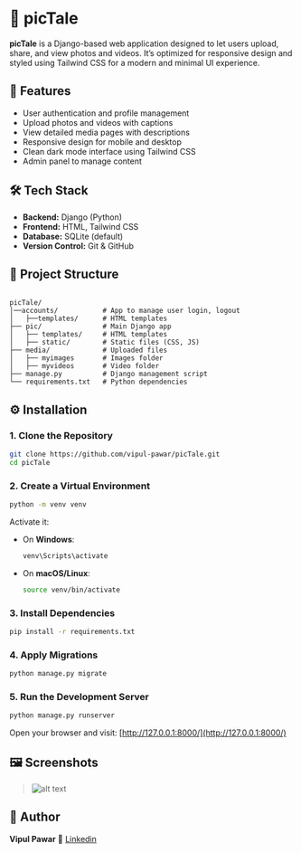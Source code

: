 # 📸 picTale

**picTale** is a Django-based web application designed to let users upload, share, and view photos and videos. It’s optimized for responsive design and styled using Tailwind CSS for a modern and minimal UI experience.

## 🚀 Features

- User authentication and profile management
- Upload photos and videos with captions
- View detailed media pages with descriptions
- Responsive design for mobile and desktop
- Clean dark mode interface using Tailwind CSS
- Admin panel to manage content

## 🛠️ Tech Stack

- **Backend:** Django (Python)
- **Frontend:** HTML, Tailwind CSS
- **Database:** SQLite (default)
- **Version Control:** Git & GitHub

## 📁 Project Structure

```

picTale/
│──accounts/           # App to manage user login, logout
│   ├──templates/      # HTML templates
├── pic/               # Main Django app
│   ├── templates/     # HTML templates
│   ├── static/        # Static files (CSS, JS)
├── media/             # Uploaded files
│   ├── myimages       # Images folder
│   ├── myvideos       # Video folder
├── manage.py          # Django management script
└── requirements.txt   # Python dependencies

````

## ⚙️ Installation

### 1. Clone the Repository
```bash
git clone https://github.com/vipul-pawar/picTale.git
cd picTale
````

### 2. Create a Virtual Environment

```bash
python -m venv venv
```

Activate it:

* On **Windows**:

  ```bash
  venv\Scripts\activate
  ```
* On **macOS/Linux**:

  ```bash
  source venv/bin/activate
  ```

### 3. Install Dependencies

```bash
pip install -r requirements.txt
```

### 4. Apply Migrations

```bash
python manage.py migrate
```

### 5. Run the Development Server

```bash
python manage.py runserver
```

Open your browser and visit:
[http://127.0.0.1:8000/](http://127.0.0.1:8000/)

## 🖼️ Screenshots

> ![alt text](<screenshoots/picTale.in and 2 more pages - Personal - Microsoft​ Edge 04-06-2025 4.23.49 PM.png>)

## 👤 Author

**Vipul Pawar**
🔗 [Linkedin](https://linkedin.com/in/vipul-pawar-gcoea)
```
